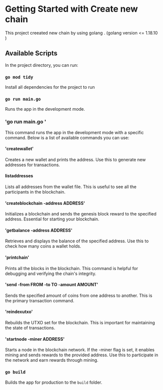 # Getting Started with Create new chain

This project creeated new chain by using golang . (golang version  <= 1.18.10 )

## Available Scripts

In the project directory, you can run:

### `go mod tidy`

Install all dependencies for the project to run 

### `go run main.go`

Runs the app in the development mode.



### 'go run main.go <command>'
This command runs the app in the development mode with a specific command. Below is a list of available commands you can use:

#### 'createwallet'
Creates a new wallet and prints the address. Use this to generate new addresses for transactions.
#### listaddresses
Lists all addresses from the wallet file. This is useful to see all the participants in the blockchain.
#### 'createblockchain -address ADDRESS'
Initializes a blockchain and sends the genesis block reward to the specified address. Essential for starting your blockchain.
#### 'getbalance -address ADDRESS'
Retrieves and displays the balance of the specified address. Use this to check how many coins a wallet holds.
#### 'printchain'
Prints all the blocks in the blockchain. This command is helpful for debugging and verifying the chain's integrity.
#### 'send -from FROM -to TO -amount AMOUNT'
Sends the specified amount of coins from one address to another. This is the primary transaction command.
#### 'reindexutxo'
Rebuilds the UTXO set for the blockchain. This is important for maintaining the state of transactions.
#### 'startnode -miner ADDRESS'
Starts a node in the blockchain network. If the -miner flag is set, it enables mining and sends rewards to the provided address. Use this to participate in the network and earn rewards through mining.


### `go build`

Builds the app for production to the `build` folder.

